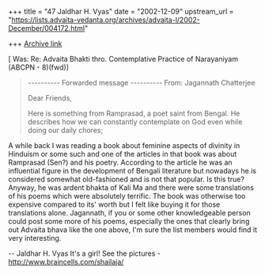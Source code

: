 +++
title = "47 Jaldhar H. Vyas"
date = "2002-12-09"
upstream_url = "https://lists.advaita-vedanta.org/archives/advaita-l/2002-December/004172.html"

+++
[Archive link](https://lists.advaita-vedanta.org/archives/advaita-l/2002-December/004172.html)

[ Was: Re: Advaita Bhakti thro. Contemplative Practice of Narayaniyam
        (ABCPN - 8)(fwd)]

> ---------- Forwarded message ----------
> From: Jagannath Chatterjee <jagchat01 at yahoo.com>
>
> Dear Friends,
>
> Here is something from Ramprasad, a poet saint from
> Bengal. He describes how we can constantly contemplate
> on God even while doing our daily chores;

A while back I was reading a book about feminine aspects of divinity in
Hinduism or some such and one of the articles in that book was about
Ramprasad (Sen?) and his poetry.  According to the article he was an
influential figure in the development of Bengali literature but nowadays
he is considered somewhat old-fashioned and is not that popular.  Is this
true?  Anyway, he was ardent bhakta of Kali Ma and there were some
translations of his poems which were absolutely terrific. The book was
otherwise too expensive compared to its' worth but I felt like buying it
for those translations alone.  Jagannath, if you or some other
knowledgeable person could post some more of his poems, especially the
ones that clearly bring out Advaita bhava like the one above, I'm sure the
list members would find it very interesting.

--
Jaldhar H. Vyas <jaldhar at braincells.com>
It's a girl! See the pictures - http://www.braincells.com/shailaja/

